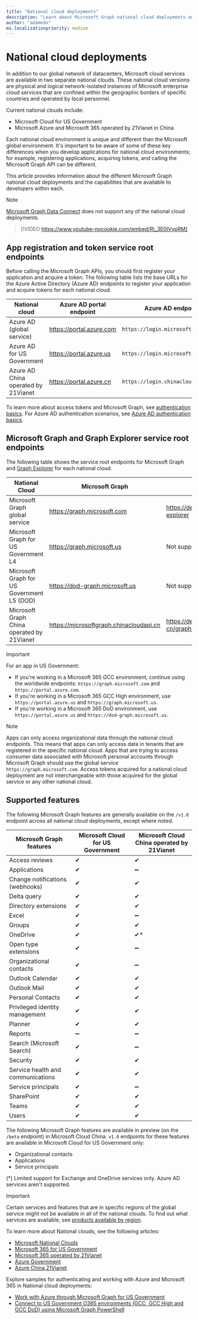 ```yaml
---
title: "National cloud deployments"
description: "Learn about Microsoft Graph national cloud deployments and the capabilities that are available to developers within each."
author: "adamedx"
ms.localizationpriority: medium
---
```


# National cloud deployments

In addition to our global network of datacenters, Microsoft cloud services are available in two separate national clouds. These national cloud versions are physical and logical network-isolated instances of Microsoft enterprise cloud services that are confined within the geographic borders of specific countries and operated by local personnel.

Current national clouds include:

+ Microsoft Cloud for US Government
+ Microsoft Azure and Microsoft 365 operated by 21Vianet in China

Each national cloud environment is unique and different than the Microsoft global environment. It's important to be aware of some of these key differences when you develop applications for national cloud environments; for example, registering applications, acquiring tokens, and calling the Microsoft Graph API can be different.

This article provides information about the different Microsoft Graph national cloud deployments and the capabilities that are available to developers within each.

> [!NOTE]
> [Microsoft Graph Data Connect](./data-connect-concept-overview.md) does not support any of the national cloud deployments.

> [!VIDEO https://www.youtube-nocookie.com/embed/R\_3E0IVypRM]

## App registration and token service root endpoints

Before calling the Microsoft Graph APIs, you should first register your application and acquire a token. The following table lists the base URLs for the Azure Active Directory (Azure AD) endpoints to register your application and acquire tokens for each national cloud.

| National cloud | Azure AD portal endpoint | Azure AD endpoint |
| -------------- | ------------------------ | ----------------- |
| Azure AD (global service) | https://portal.azure.com | `https://login.microsoftonline.com` |
| Azure AD for US Government | https://portal.azure.us | `https://login.microsoftonline.us` |
| Azure AD China operated by 21Vianet | https://portal.azure.cn | `https://login.chinacloudapi.cn` |

To learn more about access tokens and Microsoft Graph, see [authentication basics](./auth/auth-concepts.md). For Azure AD authentication scenarios, see [Azure AD authentication basics](/azure/active-directory/develop/authentication-scenarios).

## Microsoft Graph and Graph Explorer service root endpoints

The following table shows the service root endpoints for Microsoft Graph and [Graph Explorer](https://developer.microsoft.com/graph/graph-explorer) for each national cloud.

| National Cloud | Microsoft Graph | Graph Explorer |
| -------------- | --------------- | -------------- |
| Microsoft Graph global service | https://graph.microsoft.com | https://developer.microsoft.com/graph/graph-explorer |
| Microsoft Graph for US Government L4 | https://graph.microsoft.us | Not supported. |
| Microsoft Graph for US Government L5 (DOD) | https://dod-graph.microsoft.us | Not supported. |
| Microsoft Graph China operated by 21Vianet | https://microsoftgraph.chinacloudapi.cn | https://developer.microsoft.com/zh-cn/graph/graph-explorer-china |

> [!IMPORTANT]
> For an app in US Government:
>
> * If you're working in a Microsoft 365 GCC environment, continue using the worldwide endpoints: `https://graph.microsoft.com` and `https://portal.azure.com`.
> * If you're working in a Microsoft 365 GCC High environment, use `https://portal.azure.us` and `https://graph.microsoft.us`.
> * If you're working in a Microsoft 365 DoD environment, use `https://portal.azure.us` and `https://dod-graph.microsoft.us`.

> [!NOTE]
> Apps can only access organizational data through the national cloud endpoints. This means that apps can only access data in tenants that are registered in the specific national cloud. Apps that are trying to access consumer data associated with Microsoft personal accounts through Microsoft Graph should use the global service `https://graph.microsoft.com`. Access tokens acquired for a national cloud deployment are not interchangeable with those acquired for the global service or any other national cloud.

## Supported features

The following Microsoft Graph features are generally available on the `/v1.0` endpoint across all national cloud deployments, except where noted.

| Microsoft Graph features          | Microsoft Cloud for US Government | Microsoft Cloud China operated by 21Vianet |
|-----------------------------------|-----------------------------------|--------------------------------------------|
| Access reviews                    | ✔                                | ✔                                          |
| Applications                      | ✔                                | ➖                                          |
| Change notifications (webhooks)   | ✔                                | ✔                                          |
| Delta query                       | ✔                                | ✔                                          |
| Directory extensions              | ✔                                | ✔                                          |
| Excel                             | ✔                                | ➖                                          |
| Groups                            | ✔                                | ✔                                          |
| OneDrive                          | ✔                                | ✔\*                                        |
| Open type extensions              | ✔                                | ➖                                          |
| Organizational contacts           | ✔                                | ➖                                          |
| Outlook Calendar                  | ✔                                | ✔                                          |
| Outlook Mail                      | ✔                                | ✔                                          |
| Personal Contacts                 | ✔                                | ✔                                          |
| Privileged identity management    | ✔                                | ✔                                          |
| Planner                           | ✔                                | ✔                                          |
| Reports                           | ➖                                | ➖                                          |
| Search (Microsoft Search)         | ✔                                | ➖                                          |
| Security                          | ✔                                | ✔                                          |
| Service health and communications | ✔                                | ✔                                          |
| Service principals                | ✔                                | ➖                                          |
| SharePoint                        | ✔                                | ✔                                          |
| Teams                             | ✔                                | ✔                                          |
| Users                             | ✔                                | ✔                                          |

The following Microsoft Graph features are available in preview (on the `/beta` endpoint) in Microsoft Cloud China. `v1.0` endpoints for these features are available in Microsoft Cloud for US Government only:

* Organizational contacts
* Applications
* Service principals

(\*) Limited support for Exchange and OneDrive services only. Azure AD services aren't supported.

> [!IMPORTANT]
> Certain services and features that are in specific regions of the global service might not be available in all of the national clouds. To find out what services are available, see [products available by region](https://azure.microsoft.com/global-infrastructure/services/?products=all&regions=usgov-non-regional,us-dod-central,us-dod-east,usgov-arizona,usgov-iowa,usgov-texas,usgov-virginia,china-non-regional,china-east,china-east-2,china-north,china-north-2,germany-non-regional,germany-central,germany-northeast).

To learn more about National clouds, see the following articles:

+ [Microsoft National Clouds](https://www.microsoft.com/TrustCenter/CloudServices/NationalCloud)
+ [Microsoft 365 for US Government](/office365/servicedescriptions/office-365-platform-service-description/office-365-us-government/office-365-us-government)
+ [Microsoft 365 operated by 21Vianet](/office365/servicedescriptions/office-365-platform-service-description/office-365-operated-by-21vianet)
+ [Azure Government](https://azure.microsoft.com/global-infrastructure/government/)
+ [Azure China 21Vianet](/azure/china/)

Explore samples for authenticating and working with Azure and Microsoft 365 in National cloud deployments:

+ [Work with Azure through Microsoft Graph for US Government](https://github.com/SteveWinward/Azure-Samples/blob/master/AAD/SampleAadToken_AzureForGovernment.ps1)
+ [Connect to US Government O365 environments (GCC, GCC High and GCC DoD) using Microsoft Graph PowerShell](https://github.com/microsoft/Federal-Business-Applications/tree/main/demos/powershell-gov-samples#microsoft-graph-powershell)